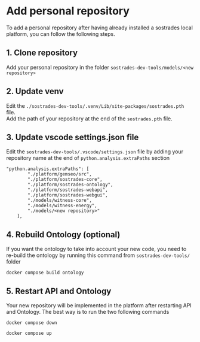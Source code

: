 # Add personal repository

To add a personal repository after having already installed a sostrades local platform, you can follow the following steps.

## 1. Clone repository

Add your personal repository in the folder `sostrades-dev-tools/models/<new repository>`

## 2. Update venv

Edit the `./sostrades-dev-tools/.venv/Lib/site-packages/sostrades.pth` file.  
Add the path of your repository at the end of the `sostrades.pth` file.

## 3. Update vscode settings.json file

Edit the `sostrades-dev-tools/.vscode/settings.json` file by adding your repository name at the end of `python.analysis.extraPaths` section
```
"python.analysis.extraPaths": [
        "./platform/gemseo/src",
        "./platform/sostrades-core",
        "./platform/sostrades-ontology",
        "./platform/sostrades-webapi",
        "./platform/sostrades-webgui",
        "./models/witness-core",
        "./models/witness-energy",
        "./models/<new repository>"
    ],
```

## 4. Rebuild Ontology (optional)  

If you want the ontology to take into account your new code, you need to re-build the ontology by running this command from `sostrades-dev-tools/` folder
```
docker compose build ontology
```

## 5. Restart API and Ontology

Your new repository will be implemented in the platform after restarting API and Ontology. The best way is to run the two following commands
```
docker compose down
```
```
docker compose up
```
